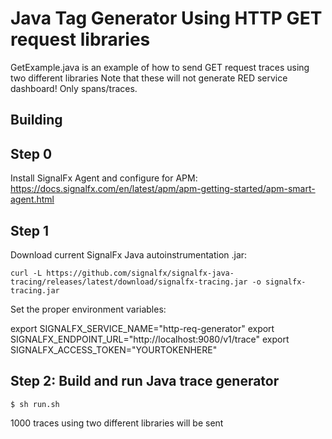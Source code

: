 # Java Tag Generator Using HTTP GET request libraries

GetExample.java is an example of how to send GET request traces using two different libraries
Note that these will not generate RED service dashboard! Only spans/traces.

## Building

## Step 0

Install SignalFx Agent and configure for APM: https://docs.signalfx.com/en/latest/apm/apm-getting-started/apm-smart-agent.html

## Step 1

Download current SignalFx Java autoinstrumentation .jar:

```
curl -L https://github.com/signalfx/signalfx-java-tracing/releases/latest/download/signalfx-tracing.jar -o signalfx-tracing.jar
```

Set the proper environment variables:

export SIGNALFX_SERVICE_NAME="http-req-generator"
export SIGNALFX_ENDPOINT_URL="http://localhost:9080/v1/trace"
export SIGNALFX_ACCESS_TOKEN="YOURTOKENHERE"

## Step 2: Build and run Java trace generator

```
$ sh run.sh
```

1000 traces using two different libraries will be sent
